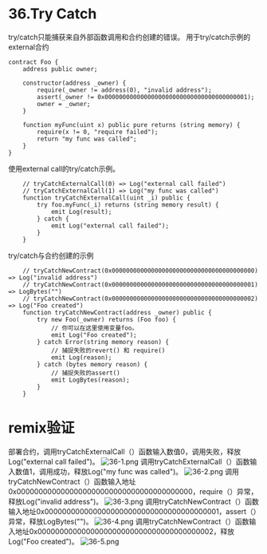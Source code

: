 # 36.Try Catch
try/catch只能捕获来自外部函数调用和合约创建的错误。
用于try/catch示例的external合约
```solidity
contract Foo {
    address public owner;

    constructor(address _owner) {
        require(_owner != address(0), "invalid address");
        assert(_owner != 0x0000000000000000000000000000000000000001);
        owner = _owner;
    }

    function myFunc(uint x) public pure returns (string memory) {
        require(x != 0, "require failed");
        return "my func was called";
    }
}
```
使用external call的try/catch示例。
```solidity
    // tryCatchExternalCall(0) => Log("external call failed")
    // tryCatchExternalCall(1) => Log("my func was called")
    function tryCatchExternalCall(uint _i) public {
        try foo.myFunc(_i) returns (string memory result) {
            emit Log(result);
        } catch {
            emit Log("external call failed");
        }
    }
```
try/catch与合约创建的示例
```solidity
    // tryCatchNewContract(0x0000000000000000000000000000000000000000) => Log("invalid address")
    // tryCatchNewContract(0x0000000000000000000000000000000000000001) => LogBytes("")
    // tryCatchNewContract(0x0000000000000000000000000000000000000002) => Log("Foo created")
    function tryCatchNewContract(address _owner) public {
        try new Foo(_owner) returns (Foo foo) {
            // 你可以在这里使用变量foo。
            emit Log("Foo created");
        } catch Error(string memory reason) {
            // 捕捉失败的revert() 和 require()
            emit Log(reason);
        } catch (bytes memory reason) {
            // 捕捉失败的assert()
            emit LogBytes(reason);
        }
    }
```
# remix验证
部署合约，调用tryCatchExternalCall（）函数输入数值0，调用失败，释放Log("external call failed")。
![36-1.png](./img/36-1.png)
调用tryCatchExternalCall（）函数输入数值1，调用成功，释放Log("my func was called")。
![36-2.png](./img/36-2.png)
调用tryCatchNewContract（）函数输入地址0x0000000000000000000000000000000000000000，require（）异常，释放Log("invalid address")。
![36-3.png](./img/36-3.png)
调用tryCatchNewContract（）函数输入地址0x0000000000000000000000000000000000000001，assert（）异常，释放LogBytes("")。
![36-4.png](./img/36-4.png)
调用tryCatchNewContract（）函数输入地址0x0000000000000000000000000000000000000002，释放Log("Foo created")。
![36-5.png](./img/36-5.png)

